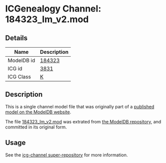 # ICGenealogy Channel: 184323\_Im\_v2.mod

## Details

Name | Description
---- | -----------
ModelDB id | [184323](http://senselab.med.yale.edu/ModelDB/ShowModel.cshtml?model=184323)
ICG id | [3831](http://icg.neurotheory.ox.ac.uk/channels/1/3831)
ICG Class | [K](http://icg.neurotheory.ox.ac.uk/channels/1)

## Description

This is a single channel model file that was originally part of a [published model on the ModelDB website](http://senselab.med.yale.edu/mModelDB/ShowModel.cshtml?model=184323).

The file [184323\_Im\_v2.mod](184323_Im_v2.mod) was extrated from [the ModelDB repository](http://senselab.med.yale.edu/ModelDB/ShowModel.cshtml?model=184323), and committed in its original form.

## Usage

See the [icg-channel super-repository](https://github.com/icgenealogy/icg-channels) for more information.